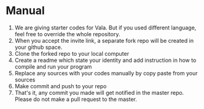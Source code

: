 # Manual
1. We are giving starter codes for Vala. But if you used different language, feel free to override the whole repository.
2. When you accept the invite link, a separate fork repo will be created in your github space.
3. Clone the forked repo to your local computer
4. Create a readme which state your identity and add instruction in how to compile and run your program
5. Replace any sources with your codes manually by copy paste from your sources
6. Make commit and push to your repo
7. That's it, any commit you made will get notified in the master repo. Please do not make a pull request to the master.

